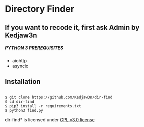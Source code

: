 # Directory Finder
<h2>If you want to recode it, first ask Admin by Kedjaw3n</h2>

##### PYTHON 3 PREREQUISITES
* aiohttp
* asyncio

## Installation
```python3

$ git clone https://github.com/Kedjaw3n/dir-find
$ cd dir-find
$ pip3 install -r requirements.txt
$ python3 find.py
```

dir-find* is licensed under [GPL v3.0 license](https://www.gnu.org/licenses/gpl-3.0.en.html)



